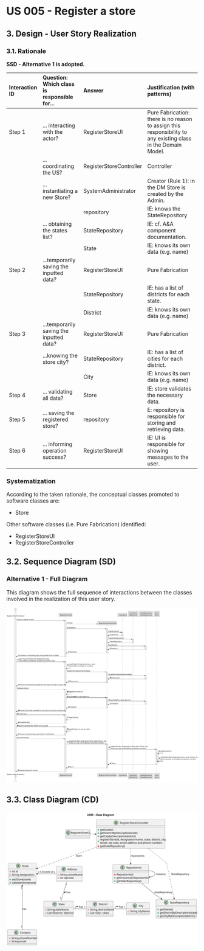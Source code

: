 # US 005 - Register a store

## 3. Design - User Story Realization 

### 3.1. Rationale

**SSD - Alternative 1 is adopted.**

| Interaction ID | Question: Which class is responsible for... | Answer               | Justification (with patterns)                                                                                 |
|:-------------  |:--------------------- |:---------------------|:--------------------------------------------------------------------------------------------------------------|
| Step 1 		 |	... interacting with the actor? | RegisterStoreUI         | Pure Fabrication: there is no reason to assign this responsibility to any existing class in the Domain Model. |
| 			  		 |	... coordinating the US? | RegisterStoreController | Controller                                                                                                    |
| 			  		 |	... instantiating a new Store? | SystemAdministrator         | Creator (Rule 1): in the DM Store is created by the Admin.                                                          |
| 			  		 |							 | repository         | IE: knows the StateRepository                                                                             |
| 			  		 | ... obtaining the states list?  | StateRepository          | IE: cf. A&A component documentation.                                                                          |
| 			  		 |							 | State             | IE: knows its own data (e.g. name)                                                                           |
| Step 2		 |	...temporarily saving the inputted data? | RegisterStoreUI                 | Pure Fabrication                                                                |
|   		 |	 | StateRepository               | 	IE: has a list of districts for each state.                                                        |
|   		 |	 | District               | IE: knows its own data (e.g. name)                                                        |
| Step 3	 |	...temporarily saving the inputted data? | RegisterStoreUI                 | Pure Fabrication                                                   |
|  		 |			...knowing the store city?					 |             StateRepository         |         IE: has a list of cities for each district.                                                                                                    |              
|   		 |   | City                 | IE: knows its own data (e.g. name)                                                                                            | 
| Step 4			  		 |	... validating all data? | Store         | IE: store validates the necessary data.                                                                       | 
| Step 5 			  		 |	... saving the registered store?| repository         | E: repository is responsible for storing and retrieving data.                                                                                      | 
| Step 6  		 |	... informing operation success?| RegisterStoreUI         | IE: UI is responsible for showing messages to the user.                                                                    | 

### Systematization ##

According to the taken rationale, the conceptual classes promoted to software classes are: 

 * Store

Other software classes (i.e. Pure Fabrication) identified: 

 * RegisterStoreUI  
 * RegisterStoreController


## 3.2. Sequence Diagram (SD)

### Alternative 1 - Full Diagram

This diagram shows the full sequence of interactions between the classes involved in the realization of this user story.

![Sequence Diagram - Full](svg/us05-sequence-diagram-full.svg)

## 3.3. Class Diagram (CD)

![Class Diagram](svg/us05-class-diagram.svg)
